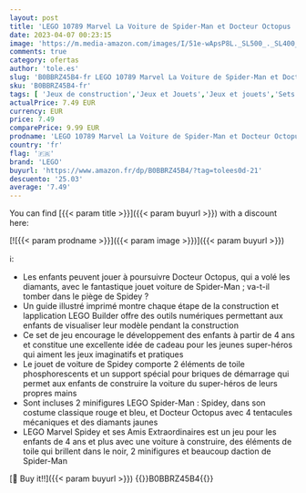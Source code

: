 ```yaml
---
layout: post
title: 'LEGO 10789 Marvel La Voiture de Spider-Man et Docteur Octopus  Jouet de Construction Spidey et Ses Amis Extraordinaires  avec Pièces Phosphorescentes  Enfants Dès 4 Ans'
date: 2023-04-07 00:23:15
image: 'https://m.media-amazon.com/images/I/51e-wApsP8L._SL500_._SL400_.jpg'
comments: true
category: ofertas
author: 'tole.es'
slug: 'B0BBRZ45B4-fr LEGO 10789 Marvel La Voiture de Spider-Man et Docteur...'
sku: 'B0BBRZ45B4-fr'
tags: [ 'Jeux de construction','Jeux et Jouets','Jeux et jouets','Sets de jeux de construction','lego','🇫🇷', ]
actualPrice: 7.49 EUR
currency: EUR
price: 7.49
comparePrice: 9.99 EUR
prodname: 'LEGO 10789 Marvel La Voiture de Spider-Man et Docteur Octopus  Jouet de Construction Spidey et Ses Amis Extraordinaires  avec Pièces Phosphorescentes  Enfants Dès 4 Ans'
country: 'fr'
flag: '🇫🇷'
brand: 'LEGO'
buyurl: 'https://www.amazon.fr/dp/B0BBRZ45B4/?tag=tolees0d-21'
descuento: '25.03'
average: '7.49'
---
```


You can find [{{< param title >}}]({{< param buyurl >}}) with a discount here:

[![{{< param prodname >}}]({{< param image >}})]({{< param buyurl >}})

ℹ️:

- Les enfants peuvent jouer à poursuivre Docteur Octopus, qui a volé les diamants, avec le fantastique jouet voiture de Spider-Man ; va-t-il tomber dans le piège de Spidey ?
- Un guide illustré imprimé montre chaque étape de la construction et lapplication LEGO Builder offre des outils numériques permettant aux enfants de visualiser leur modèle pendant la construction
- Ce set de jeu encourage le développement des enfants à partir de 4 ans et constitue une excellente idée de cadeau pour les jeunes super-héros qui aiment les jeux imaginatifs et pratiques
- Le jouet de voiture de Spidey comporte 2 éléments de toile phosphorescents et un support spécial pour briques de démarrage qui permet aux enfants de construire la voiture du super-héros de leurs propres mains
- Sont incluses 2 minifigures LEGO Spider-Man : Spidey, dans son costume classique rouge et bleu, et Docteur Octopus avec 4 tentacules mécaniques et des diamants jaunes
- LEGO Marvel Spidey et ses Amis Extraordinaires est un jeu pour les enfants de 4 ans et plus avec une voiture à construire, des éléments de toile qui brillent dans le noir, 2 minifigures et beaucoup daction de Spider-Man

[🛒 Buy it!!]({{< param buyurl >}})
{{<world>}}B0BBRZ45B4{{</world>}}
